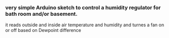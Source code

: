 ### very simple Arduino sketch to control a humidity regulator for bath room and/or basement.
it reads outside and inside air temperature and humidity and turnes a fan on or off based on Dewpoint difference

